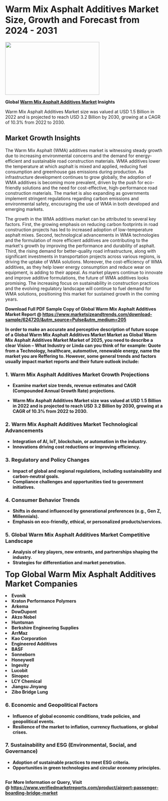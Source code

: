 <H1>Warm Mix Asphalt Additives Market Size, Growth and Forecast from 2024 - 2031</H1><img class="aligncenter size-medium wp-image-584254" src="https://thirdeyenews.in/wp-content/uploads/2024/09/Global-Market-Research-300x168.jpeg" alt="" width="300" height="168" /><p><strong>Global&nbsp;<a href="https://www.marketsizeandtrends.com/download-sample/624720/&amp;utm_source=Pulse&amp;utm_medium=205">Warm Mix Asphalt Additives Market</a> Insights</strong></p><p>Warm Mix Asphalt Additives Market size was valued at USD 1.5 Billion in 2022 and is projected to reach USD 3.2 Billion by 2030, growing at a CAGR of 10.3% from 2022 to 2030.</p><p><h2>Market Growth Insights</h2> The Warm Mix Asphalt (WMA) additives market is witnessing steady growth due to increasing environmental concerns and the demand for energy-efficient and sustainable road construction materials. WMA additives lower the temperature at which asphalt is mixed and applied, reducing fuel consumption and greenhouse gas emissions during production. As infrastructure development continues to grow globally, the adoption of WMA additives is becoming more prevalent, driven by the push for eco-friendly solutions and the need for cost-effective, high-performance road construction materials. The market is also expanding as governments implement stringent regulations regarding carbon emissions and environmental safety, encouraging the use of WMA in both developed and emerging markets. <p><strong></strong></p> The growth in the WMA additives market can be attributed to several key factors. First, the growing emphasis on reducing carbon footprints in road construction projects has led to increased adoption of low-temperature asphalt mixes. Second, technological advancements in WMA technologies and the formulation of more efficient additives are contributing to the market's growth by improving the performance and durability of asphalt. Third, the rising demand for better-quality road infrastructure, along with significant investments in transportation projects across various regions, is driving the uptake of WMA solutions. Moreover, the cost-efficiency of WMA additives, as they help lower energy consumption and reduce wear on equipment, is adding to their appeal. As market players continue to innovate and improve additive formulations, the future of WMA additives looks promising. The increasing focus on sustainability in construction practices and the evolving regulatory landscape will continue to fuel demand for WMA solutions, positioning this market for sustained growth in the coming years. <p><strong></p><p><span class=""><strong>Download Full PDF Sample Copy of Global Warm Mix Asphalt Additives Market Report</strong> @ <a href="https://www.marketsizeandtrends.com/download-sample/624720/&amp;utm_source=Pulse&amp;utm_medium=205" target="_blank">https://www.marketsizeandtrends.com/download-sample/624720/&amp;utm_source=Pulse&amp;utm_medium=205</a></span></p><p>In order to make an accurate and perceptive description of future scope of a Global&nbsp;Warm Mix Asphalt Additives Market Market as Global&nbsp;Warm Mix Asphalt Additives Market Market of 2025, you need to describe a clear Vision &ndash; What Industry or Linda can you think of for example: Quote from a Technology, healthcare, automotive, renewable energy, name the market you are Reffering to. However, some general trends and factors usually impact market reports and their future outlook include:</p><h3>1.&nbsp;<strong>Warm Mix Asphalt Additives Market Growth Projections</strong></h3><ul><li>Examine market size trends, revenue estimates and CAGR (Compounded Annual Growth Rate) projections.</li><li><p>Warm Mix Asphalt Additives Market size was valued at USD 1.5 Billion in 2022 and is projected to reach USD 3.2 Billion by 2030, growing at a CAGR of 10.3% from 2022 to 2030.</p></li></ul><h3>2.&nbsp;<strong>Warm Mix Asphalt Additives Market Technological Advancements</strong></h3><ul><li>Integration of AI, IoT, blockchain, or automation in the industry.</li><li>Innovations driving cost reductions or improving efficiency.</li></ul><h3>3.&nbsp;<strong>Regulatory and Policy Changes</strong></h3><ul><li>Impact of global and regional regulations, including sustainability and carbon-neutral goals.</li><li>Compliance challenges and opportunities tied to government initiatives.</li></ul><h3>4.&nbsp;<strong>Consumer Behavior Trends</strong></h3><ul><li>Shifts in demand influenced by generational preferences (e.g., Gen Z, Millennials).</li><li>Emphasis on eco-friendly, ethical, or personalized products/services.</li></ul><h3>5.&nbsp;<strong>Global Warm Mix Asphalt Additives Market Competitive Landscape</strong></h3><ul><li>Analysis of key players, new entrants, and partnerships shaping the industry.</li><li>Strategies for differentiation and market penetration.</li></ul><p data-pm-slice="1 1 []"><span style="color: inherit; font-family: inherit; font-size: 25px;">Top Global Warm Mix Asphalt Additives Market Companies</span></p><div class="" data-test-id=""><p><li>Evonik</li><li> Kraton Performance Polymers</li><li> Arkema</li><li> DowDupont</li><li> Akzo Nobel</li><li> Huntsman</li><li> Berkshire Engineering Supplies</li><li> ArrMaz</li><li> Kao Corporation</li><li> Engineered Additives</li><li> BASF</li><li> Sonneborn</li><li> Honeywell</li><li> Ingevity</li><li> Lucobit</li><li> Sinopec</li><li> LCY Chemical</li><li> Jiangsu Jinyang</li><li> Zibo Bridge Lung</li></p></div><h3>6.&nbsp;<strong>Economic and Geopolitical Factors</strong></h3><ul><li>Influence of global economic conditions, trade policies, and geopolitical events.</li><li>Resilience of the market to inflation, currency fluctuations, or global crises.</li></ul><h3>7.&nbsp;<strong>Sustainability and ESG (Environmental, Social, and Governance)</strong></h3><ul><li>Adoption of sustainable practices to meet ESG criteria.</li><li>Opportunities in green technologies and circular economy principles.</li></ul><h2><strong style="font-size: 14px;">For More Information or Query, Visit @&nbsp;</strong><a style="background-color: #ffffff; font-size: 14px;" href="https://www.marketsizeandtrends.com/report/warm-mix-asphalt-additives-market/" target="_blank">https://www.verifiedmarketreports.com/product/airport-passenger-boarding-bridge-market</a></h2>

